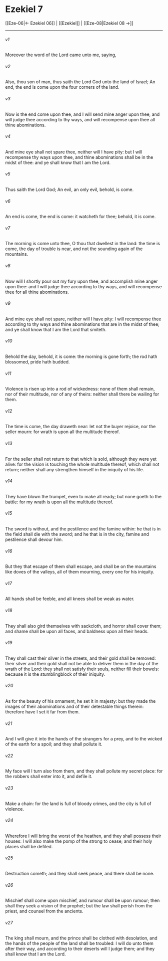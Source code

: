 # Ezekiel 7

[[Eze-06|← Ezekiel 06]] | [[Ezekiel]] | [[Eze-08|Ezekiel 08 →]]
***

###### v1
Moreover the word of the Lord came unto me, saying,
###### v2
Also, thou son of man, thus saith the Lord God unto the land of Israel; An end, the end is come upon the four corners of the land.
###### v3
Now is the end come upon thee, and I will send mine anger upon thee, and will judge thee according to thy ways, and will recompense upon thee all thine abominations.
###### v4
And mine eye shall not spare thee, neither will I have pity: but I will recompense thy ways upon thee, and thine abominations shall be in the midst of thee: and ye shall know that I am the Lord.
###### v5
Thus saith the Lord God; An evil, an only evil, behold, is come.
###### v6
An end is come, the end is come: it watcheth for thee; behold, it is come.
###### v7
The morning is come unto thee, O thou that dwellest in the land: the time is come, the day of trouble is near, and not the sounding again of the mountains.
###### v8
Now will I shortly pour out my fury upon thee, and accomplish mine anger upon thee: and I will judge thee according to thy ways, and will recompense thee for all thine abominations.
###### v9
And mine eye shall not spare, neither will I have pity: I will recompense thee according to thy ways and thine abominations that are in the midst of thee; and ye shall know that I am the Lord that smiteth.
###### v10
Behold the day, behold, it is come: the morning is gone forth; the rod hath blossomed, pride hath budded.
###### v11
Violence is risen up into a rod of wickedness: none of them shall remain, nor of their multitude, nor of any of theirs: neither shall there be wailing for them.
###### v12
The time is come, the day draweth near: let not the buyer rejoice, nor the seller mourn: for wrath is upon all the multitude thereof.
###### v13
For the seller shall not return to that which is sold, although they were yet alive: for the vision is touching the whole multitude thereof, which shall not return; neither shall any strengthen himself in the iniquity of his life.
###### v14
They have blown the trumpet, even to make all ready; but none goeth to the battle: for my wrath is upon all the multitude thereof.
###### v15
The sword is without, and the pestilence and the famine within: he that is in the field shall die with the sword; and he that is in the city, famine and pestilence shall devour him.
###### v16
But they that escape of them shall escape, and shall be on the mountains like doves of the valleys, all of them mourning, every one for his iniquity.
###### v17
All hands shall be feeble, and all knees shall be weak as water.
###### v18
They shall also gird themselves with sackcloth, and horror shall cover them; and shame shall be upon all faces, and baldness upon all their heads.
###### v19
They shall cast their silver in the streets, and their gold shall be removed: their silver and their gold shall not be able to deliver them in the day of the wrath of the Lord: they shall not satisfy their souls, neither fill their bowels: because it is the stumblingblock of their iniquity.
###### v20
As for the beauty of his ornament, he set it in majesty: but they made the images of their abominations and of their detestable things therein: therefore have I set it far from them.
###### v21
And I will give it into the hands of the strangers for a prey, and to the wicked of the earth for a spoil; and they shall pollute it.
###### v22
My face will I turn also from them, and they shall pollute my secret place: for the robbers shall enter into it, and defile it.
###### v23
Make a chain: for the land is full of bloody crimes, and the city is full of violence.
###### v24
Wherefore I will bring the worst of the heathen, and they shall possess their houses: I will also make the pomp of the strong to cease; and their holy places shall be defiled.
###### v25
Destruction cometh; and they shall seek peace, and there shall be none.
###### v26
Mischief shall come upon mischief, and rumour shall be upon rumour; then shall they seek a vision of the prophet; but the law shall perish from the priest, and counsel from the ancients.
###### v27
The king shall mourn, and the prince shall be clothed with desolation, and the hands of the people of the land shall be troubled: I will do unto them after their way, and according to their deserts will I judge them; and they shall know that I am the Lord. 
